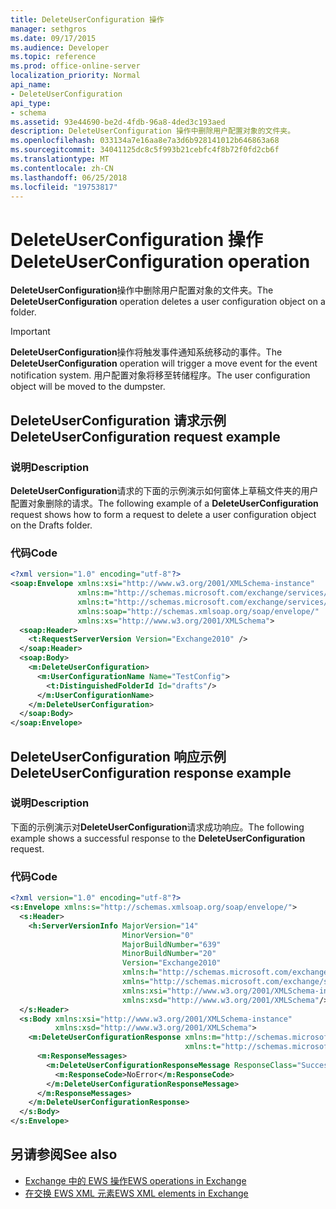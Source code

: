 ```yaml
---
title: DeleteUserConfiguration 操作
manager: sethgros
ms.date: 09/17/2015
ms.audience: Developer
ms.topic: reference
ms.prod: office-online-server
localization_priority: Normal
api_name:
- DeleteUserConfiguration
api_type:
- schema
ms.assetid: 93e44690-be2d-4fdb-96a8-4ded3c193aed
description: DeleteUserConfiguration 操作中删除用户配置对象的文件夹。
ms.openlocfilehash: 033134a7e16aa8e7a3d6b928141012b646863a68
ms.sourcegitcommit: 34041125dc8c5f993b21cebfc4f8b72f0fd2cb6f
ms.translationtype: MT
ms.contentlocale: zh-CN
ms.lasthandoff: 06/25/2018
ms.locfileid: "19753817"
---
```

# <a name="deleteuserconfiguration-operation"></a><span data-ttu-id="6cb63-103">DeleteUserConfiguration 操作</span><span class="sxs-lookup"><span data-stu-id="6cb63-103">DeleteUserConfiguration operation</span></span>

<span data-ttu-id="6cb63-104">**DeleteUserConfiguration**操作中删除用户配置对象的文件夹。</span><span class="sxs-lookup"><span data-stu-id="6cb63-104">The **DeleteUserConfiguration** operation deletes a user configuration object on a folder.</span></span> 
  
> [!IMPORTANT]
> <span data-ttu-id="6cb63-105">**DeleteUserConfiguration**操作将触发事件通知系统移动的事件。</span><span class="sxs-lookup"><span data-stu-id="6cb63-105">The **DeleteUserConfiguration** operation will trigger a move event for the event notification system.</span></span> <span data-ttu-id="6cb63-106">用户配置对象将移至转储程序。</span><span class="sxs-lookup"><span data-stu-id="6cb63-106">The user configuration object will be moved to the dumpster.</span></span> 
  
## <a name="deleteuserconfiguration-request-example"></a><span data-ttu-id="6cb63-107">DeleteUserConfiguration 请求示例</span><span class="sxs-lookup"><span data-stu-id="6cb63-107">DeleteUserConfiguration request example</span></span>

### <a name="description"></a><span data-ttu-id="6cb63-108">说明</span><span class="sxs-lookup"><span data-stu-id="6cb63-108">Description</span></span>

<span data-ttu-id="6cb63-109">**DeleteUserConfiguration**请求的下面的示例演示如何窗体上草稿文件夹的用户配置对象删除的请求。</span><span class="sxs-lookup"><span data-stu-id="6cb63-109">The following example of a **DeleteUserConfiguration** request shows how to form a request to delete a user configuration object on the Drafts folder.</span></span> 
  
### <a name="code"></a><span data-ttu-id="6cb63-110">代码</span><span class="sxs-lookup"><span data-stu-id="6cb63-110">Code</span></span>

```XML
<?xml version="1.0" encoding="utf-8"?>
<soap:Envelope xmlns:xsi="http://www.w3.org/2001/XMLSchema-instance"
               xmlns:m="http://schemas.microsoft.com/exchange/services/2006/messages"
               xmlns:t="http://schemas.microsoft.com/exchange/services/2006/types"
               xmlns:soap="http://schemas.xmlsoap.org/soap/envelope/"
               xmlns:xs="http://www.w3.org/2001/XMLSchema">
  <soap:Header>
    <t:RequestServerVersion Version="Exchange2010" />
  </soap:Header>
  <soap:Body>
    <m:DeleteUserConfiguration>
      <m:UserConfigurationName Name="TestConfig">
        <t:DistinguishedFolderId Id="drafts"/>
      </m:UserConfigurationName>
    </m:DeleteUserConfiguration>
  </soap:Body>
</soap:Envelope>
```

## <a name="deleteuserconfiguration-response-example"></a><span data-ttu-id="6cb63-111">DeleteUserConfiguration 响应示例</span><span class="sxs-lookup"><span data-stu-id="6cb63-111">DeleteUserConfiguration response example</span></span>

### <a name="description"></a><span data-ttu-id="6cb63-112">说明</span><span class="sxs-lookup"><span data-stu-id="6cb63-112">Description</span></span>

<span data-ttu-id="6cb63-113">下面的示例演示对**DeleteUserConfiguration**请求成功响应。</span><span class="sxs-lookup"><span data-stu-id="6cb63-113">The following example shows a successful response to the **DeleteUserConfiguration** request.</span></span> 
  
### <a name="code"></a><span data-ttu-id="6cb63-114">代码</span><span class="sxs-lookup"><span data-stu-id="6cb63-114">Code</span></span>

```XML
<?xml version="1.0" encoding="utf-8"?>
<s:Envelope xmlns:s="http://schemas.xmlsoap.org/soap/envelope/">
  <s:Header>
    <h:ServerVersionInfo MajorVersion="14" 
                         MinorVersion="0" 
                         MajorBuildNumber="639" 
                         MinorBuildNumber="20" 
                         Version="Exchange2010" 
                         xmlns:h="http://schemas.microsoft.com/exchange/services/2006/types" 
                         xmlns="http://schemas.microsoft.com/exchange/services/2006/types" 
                         xmlns:xsi="http://www.w3.org/2001/XMLSchema-instance" 
                         xmlns:xsd="http://www.w3.org/2001/XMLSchema"/>
  </s:Header>
  <s:Body xmlns:xsi="http://www.w3.org/2001/XMLSchema-instance" 
          xmlns:xsd="http://www.w3.org/2001/XMLSchema">
    <m:DeleteUserConfigurationResponse xmlns:m="http://schemas.microsoft.com/exchange/services/2006/messages" 
                                       xmlns:t="http://schemas.microsoft.com/exchange/services/2006/types">
      <m:ResponseMessages>
        <m:DeleteUserConfigurationResponseMessage ResponseClass="Success">
          <m:ResponseCode>NoError</m:ResponseCode>
        </m:DeleteUserConfigurationResponseMessage>
      </m:ResponseMessages>
    </m:DeleteUserConfigurationResponse>
  </s:Body>
</s:Envelope>
```

## <a name="see-also"></a><span data-ttu-id="6cb63-115">另请参阅</span><span class="sxs-lookup"><span data-stu-id="6cb63-115">See also</span></span>

- [<span data-ttu-id="6cb63-116">Exchange 中的 EWS 操作</span><span class="sxs-lookup"><span data-stu-id="6cb63-116">EWS operations in Exchange</span></span>](ews-operations-in-exchange.md) 
- [<span data-ttu-id="6cb63-117">在交换 EWS XML 元素</span><span class="sxs-lookup"><span data-stu-id="6cb63-117">EWS XML elements in Exchange</span></span>](ews-xml-elements-in-exchange.md)

